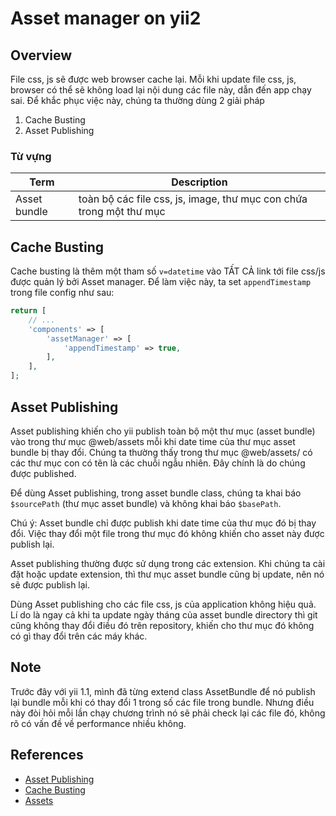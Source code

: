 # Asset manager on yii2

## Overview

File css, js sẽ được web browser cache lại.
Mỗi khi update file css, js, browser có thể sẽ không load lại nội dung các file này, dẫn đến app chạy sai.
Để khắc phục việc này, chúng ta thường dùng 2 giải pháp
1. Cache Busting
2. Asset Publishing

### Từ vựng

|Term|Description|
|---|---|
|Asset bundle|toàn bộ các file css, js, image, thư mục con chứa trong một thư mục|

## Cache Busting

Cache busting là thêm một tham số `v=datetime` vào TẤT CẢ link tới file css/js được quản lý bởi Asset manager.
Để làm việc này, ta set `appendTimestamp` trong file config như sau:
```php
return [
    // ...
    'components' => [
        'assetManager' => [
            'appendTimestamp' => true,
        ],
    ],
];
```

## Asset Publishing

Asset publishing khiến cho yii publish toàn bộ một thư mục (asset bundle) vào trong thư mục @web/assets mỗi khi date time của thư mục asset bundle bị thay đổi. Chúng ta thường thấy trong thư mục @web/assets/ có các thư mục con có tên là các chuỗi ngẫu nhiên. Đây chính là do chúng được published.

Để dùng Asset publishing, trong asset bundle class, chúng ta khai báo `$sourcePath` (thư mục asset bundle) và không khai báo `$basePath`.

Chú ý: Asset bundle chỉ được publish khi date time của thư mục đó bị thay đổi. Việc thay đổi một file trong thư mục đó không khiến cho asset này được publish lại.

Asset publishing thường được sử dụng trong các extension. Khi chúng ta cài đặt hoặc update extension, thì thư mục asset bundle cũng bị update, nên nó sẽ được publish lại.

Dùng Asset publishing cho các file css, js của application không hiệu quả. Lí do là ngay cả khi ta update ngày tháng của asset bundle directory thì git cũng không thay đổi điều đó trên repository, khiến cho thư mục đó không có gì thay đổi trên các máy khác.

## Note

Trước đây với yii 1.1, mình đã từng extend class AssetBundle để nó publish lại bundle mỗi khi có thay đổi 1 trong số các file trong bundle.
Nhưng điều này đòi hỏi mỗi lần chạy chương trình nó sẽ phải check lại các file đó, không rõ có vấn đề về performance nhiều không.

## References

* [Asset Publishing](https://www.yiiframework.com/doc/guide/2.0/en/structure-assets#asset-publishing)
* [Cache Busting](https://www.yiiframework.com/doc/guide/2.0/en/structure-assets#cache-busting)
* [Assets](https://www.yiiframework.com/doc/guide/2.0/en/structure-assets)